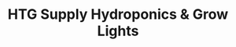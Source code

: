 ---
title: "HTG Supply Hydroponics & Grow Lights"
url: /lansing/htg-supply-hydroponics-und-grow-lights/
shop: Garten-Center
---